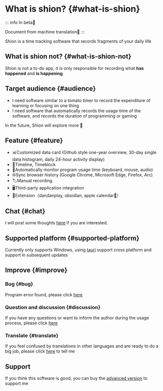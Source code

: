 # What is shion? {#what-is-shion}

::: info In beta🥳

Document from machine translation🤖
:::

Shion is a time tracking software that records fragments of your daily life

## What is shion not? {#what-is-shion-not}

Shion is not a to-do app, it is only responsible for recording what **has happened** and **is happening**

## Target audience {#audience}
+ I need software similar to a tomato timer to record the expenditure of learning or focusing on one thing
+ I need software that automatically records the usage time of the software, and records the duration of programming or gaming

In the future, Shion will explore more 🌈

## Feature {#feature}

+ 📊Customized data card (Github style one-year overview, 30-day single data histogram, daily 24-hour activity display)
+ 📅Timeline, Timeblock
+ 👀Automatically monitor program usage time (keyboard, mouse, audio)
+ 🌐Sync browser history (Google Chrome, Microsoft Edge, Firefox, Arc)
+ 🏷️Manual recording
+ 🖥️Third-party application integration
+ 🧰Extension（dandanplay, obsidian, apple calendar🍎）

## Chat {#chat}

I will post some thoughts [here](/chat/development-review) if you are interested.

## Supported platform {#supported-platform}

Currently only supports Windows, using [tauri](https://tauri.app/) support cross platform and support in subsequent updates

## Improve {#improve}

### Bug {#bug}

Program error found, please click [here](https://github.com/shion-app/shion/issues)

### Question and discussion {#discussion}

If you have any questions or want to inform the author during the usage process, please click [here](https://github.com/shion-app/shion/discussions)

### Translate {#translate}

If you feel confused by translations in other languages and are ready to do a big job, please click [here](https://github.com/shion-app/shion/discussions) to tell me

## Support

If you think this software is good, you can buy the [advanced version](../download.md) to support me